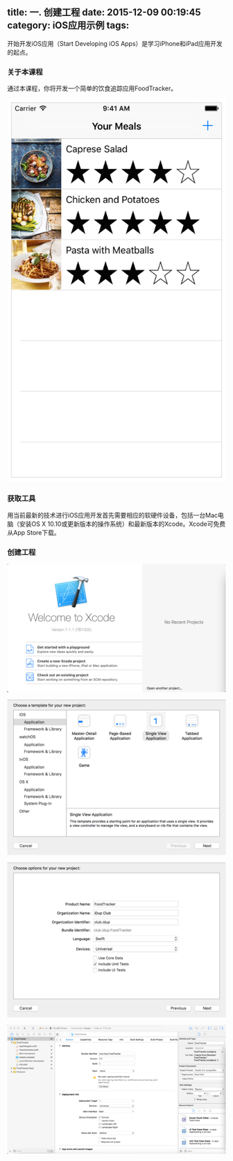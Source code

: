title: 一. 创建工程
date: 2015-12-09 00:19:45
category:  iOS应用示例
tags:
---

开始开发iOS应用（Start Developing iOS Apps）是学习iPhone和iPad应用开发的起点。

### 关于本课程


通过本课程，你将开发一个简单的饮食追踪应用FoodTracker。

![FoodTracker App](/images/1-1.png)

### 获取工具

用当前最新的技术进行iOS应用开发首先需要相应的软硬件设备，包括一台Mac电脑（安装OS X 10.10或更新版本的操作系统）和最新版本的Xcode。Xcode可免费从App Store下载。



### 创建工程

![新建工程](/images/1-2.png)

![选择工程类型](/images/1-3.png)


![输入工程参数](/images/1-4.png)

![创建成功](/images/1-5.png)
